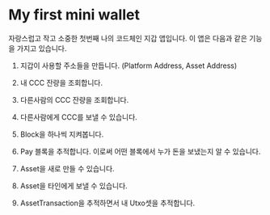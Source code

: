 # My first mini wallet

자랑스럽고 작고 소중한 첫번째 나의 코드체인 지갑 앱입니다.
이 앱은 다음과 같은 기능을 가지고 있습니다.

1. 지갑이 사용할 주소들을 만듭니다. (Platform Address, Asset Address)

2. 내 CCC 잔량을 조회합니다.

3. 다른사람의 CCC 잔량을 조회합니다.

4. 다른사람에게 CCC를 보낼 수 있습니다.

5. Block을 하나씩 지켜봅니다.

6. Pay 블록을 추적합니다. 이로써 어떤 블록에서 누가 돈을 보냈는지 알 수 있습니다.

7. Asset을 새로 만들 수 있습니다.

8. Asset을 타인에게 보낼 수 있습니다.

9. AssetTransaction을 추적하면서 내 Utxo셋을 추적합니다.
